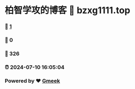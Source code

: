 # 柏智学攻的博客 :link: bzxg1111.top 
### :page_facing_up: [1](bzxg1111.top/tag.html) 
### :speech_balloon: 0 
### :hibiscus: 326 
### :alarm_clock: 2024-07-10 16:05:04 
### Powered by :heart: [Gmeek](https://github.com/Meekdai/Gmeek)
